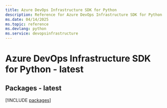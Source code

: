 ```yaml
---
title: Azure DevOps Infrastructure SDK for Python
description: Reference for Azure DevOps Infrastructure SDK for Python
ms.date: 04/14/2025
ms.topic: reference
ms.devlang: python
ms.service: devopsinfrastructure
---
```

# Azure DevOps Infrastructure SDK for Python - latest
## Packages - latest
[!INCLUDE [packages](devops-infrastructure-index.md)]